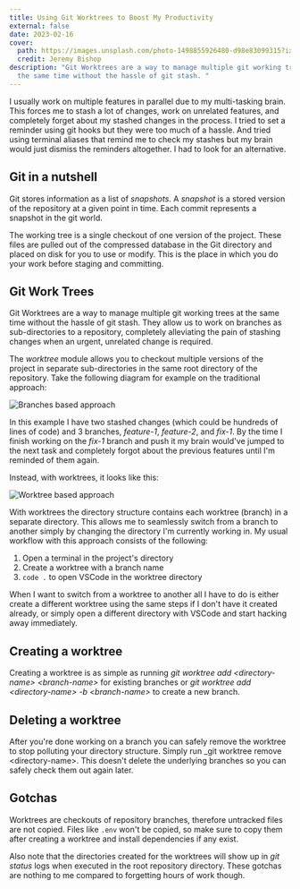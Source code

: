 ```yaml
---
title: Using Git Worktrees to Boost My Productivity
external: false
date: 2023-02-16
cover:
  path: https://images.unsplash.com/photo-1498855926480-d98e83099315?ixlib=rb-4.0.3&ixid=MnwxMjA3fDB8MHxwaG90by1wYWdlfHx8fGVufDB8fHx8&auto=format&fit=crop
  credit: Jeremy Bishop
description: "Git Worktrees are a way to manage multiple git working trees at
  the same time without the hassle of git stash. "
---
```

I usually work on multiple features in parallel due to my multi-tasking brain. This forces me to stash a lot of changes, work on unrelated features, and completely forget about my stashed changes in the process. I tried to set a reminder using git hooks but they were too much of a hassle. And tried using terminal aliases that remind me to check my stashes but my brain would just dismiss the reminders altogether. I had to look for an alternative. 

## Git in a nutshell

Git stores information as a list of *snapshots*. A *snapshot* is a stored version of the repository at a given point in time. Each commit represents a snapshot in the git world. 

The working tree is a single checkout of one version of the project. These files are pulled out of the compressed database in the Git directory and placed on disk for you to use or modify. This is the place in which you do your work before staging and committing.

## Git Work Trees

Git Worktrees are a way to manage multiple git working trees at the same time without the hassle of git stash. They allow us to work on branches as sub-directories to a repository, completely alleviating the pain of stashing changes when an urgent, unrelated change is required.

The *worktree* module allows you to checkout multiple versions of the project in separate sub-directories in the same root directory of the repository. Take the following diagram for example on the traditional approach:

![Branches based approach](branches_approach.png)

In this example I have two stashed changes (which could be hundreds of lines of code) and 3 branches, *feature-1*, *feature-2*, and *fix-1*. By the time I finish working on the *fix-1* branch and push it my brain would've jumped to the next task and completely forgot about the previous features until I'm reminded of them again. 


Instead, with worktrees, it looks like this:


![Worktree based approach](worktree_approach.png)

With worktrees the directory structure contains each worktree (branch) in a separate directory. This allows me to seamlessly switch from a branch to another simply by changing the directory I'm currently working in. My usual workflow with this approach consists of the following:

1. Open a terminal in the project's directory
2. Create a worktree with a branch name
3. `code .` to open VSCode in the worktree directory

When I want to switch from a worktree to another all I have to do is either create a different worktree using the same steps if I don't have it created already, or simply open a different directory with VSCode and start hacking away immediately.

## Creating a worktree

Creating a worktree is as simple as running _git worktree add \<directory-name\> \<branch-name\>_ for existing branches or _git worktree add \<directory-name\> -b \<branch-name\>_ to create a new branch.

## Deleting a worktree

After you're done working on a branch you can safely remove the worktree to stop polluting your directory structure. Simply run _git worktree remove \<directory-name\>. This doesn't delete the underlying branches so you can safely check them out again later. 

## Gotchas

Worktrees are checkouts of repository branches, therefore untracked files are not copied. Files like `.env` won't be copied, so make sure to copy them after creating a worktree and install dependencies if any exist. 

Also note that the directories created for the worktrees will show up in _git status_ logs when executed in the root repository directory. These gotchas are nothing to me compared to forgetting hours of work though. 
